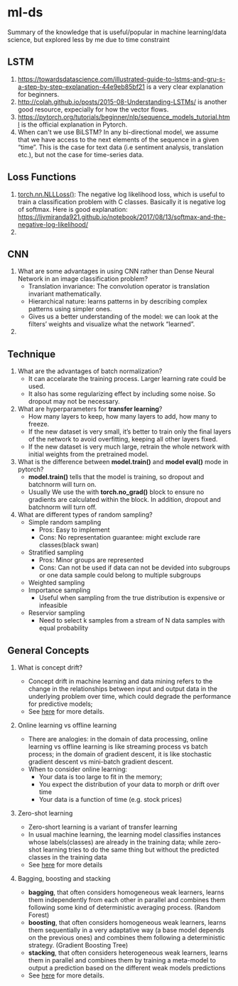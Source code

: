 # ml-ds
Summary of the knowledge that is useful/popular in machine learning/data science, but explored less by me due to time constraint

## LSTM
1. https://towardsdatascience.com/illustrated-guide-to-lstms-and-gru-s-a-step-by-step-explanation-44e9eb85bf21 is a very clear explanation for beginners.
2. http://colah.github.io/posts/2015-08-Understanding-LSTMs/ is another good resource, expecially for how the vector flows.
3. https://pytorch.org/tutorials/beginner/nlp/sequence_models_tutorial.html is the official explanation in Pytorch.
4. When can't we use BiLSTM?
   In any bi-directional model, we assume that we have access to the next elements of the sequence in a given “time”. This is the case for text data (i.e sentiment    analysis, translation etc.), but not the case for time-series data.

## Loss Functions
1. [torch.nn.NLLLoss()](https://pytorch.org/docs/stable/generated/torch.nn.NLLLoss.html): The negative log likelihood loss, which is useful to train a classification problem with C classes. Basically it is negative log of softmax. Here is good explanation: https://ljvmiranda921.github.io/notebook/2017/08/13/softmax-and-the-negative-log-likelihood/
2. 

## CNN
1. What are some advantages in using CNN rather than Dense Neural Network in an image classification problem?
   - Translation invariance: The convolution operator is translation invariant mathematically.
   - Hierarchical nature: learns patterns in by describing complex patterns using simpler ones.
   - Gives us a better understanding of the model: we can look at the filters’ weights and visualize what the network “learned”.
2. 

## Technique
1. What are the advantages of batch normalization?
   - It can accelarate the training process. Larger learning rate could be used.
   - It also has some regularizing effect by including some noise. So dropout may not be necessary.
2. What are hyperparameters for **transfer learning**?
   - How many layers to keep, how many layers to add, how many to freeze.
   - If the new dataset is very small, it’s better to train only the final layers of the network to avoid overfitting, keeping all other layers fixed.
   - If the new dataset is very much large, retrain the whole network with initial weights from the pretrained model.
3. What is the difference between **model.train()** and **model eval()** mode in pytorch?
   - **model.train()** tells that the model is training, so dropout and batchnorm will turn on.
   - Usually We use the with **torch.no_grad()** block to ensure no gradients are calculated within the block. In addition, dropout and batchnorm will turn off.
4. What are different types of random sampling?
   - Simple random sampling
      - Pros: Easy to implement
      - Cons: No representation guarantee: might exclude rare classes(black swan)
   - Stratified sampling
      - Pros: Minor groups are represented
      - Cons: Can not be used if data can not be devided into subgroups or one data sample could belong to multiple subgroups
   - Weighted sampling
   - Importance sampling
      - Useful when sampling from the true distribution is expensive or infeasible
   - Reservior sampling
      - Need to select k samples from a stream of N data samples with equal probability

## General Concepts
1. What is concept drift?
   - Concept drift in machine learning and data mining refers to the change in the relationships between input and output data in the underlying problem over time, which could degrade the performance for predictive models;
   - See [here](https://machinelearningmastery.com/gentle-introduction-concept-drift-machine-learning/) for more details.
2. Online learning vs offline learning
   - There are analogies: in the domain of data processing, online learning vs offline learning is like streaming process vs batch process; in the domain of gradient descent, it is like stochastic gradient descent vs mini-batch gradient descent.
   - When to consider online learning:
      - Your data is too large to fit in the memory;
      - You expect the distribution of your data to morph or drift over time
      - Your data is a function of time (e.g. stock prices)

3. Zero-shot learning
   - Zero-short learning is a variant of transfer learning
   - In usual machine learning, the learning model classifies instances whose labels(classes) are already in the training data; while zero-shot learning tries to do the same thing but without the predicted classes in the training data
   - See [here](https://towardsdatascience.com/applications-of-zero-shot-learning-f65bb232963f) for more details 
4. Bagging, boosting and stacking
   - **bagging**, that often considers homogeneous weak learners, learns them independently from each other in parallel and combines them following some kind of deterministic averaging process. (Random Forest)
   - **boosting**, that often considers homogeneous weak learners, learns them sequentially in a very adaptative way (a base model depends on the previous ones) and combines them following a deterministic strategy. (Gradient Boosting Tree)
   - **stacking**, that often considers heterogeneous weak learners, learns them in parallel and combines them by training a meta-model to output a prediction based on the different weak models predictions
   - See [here](https://towardsdatascience.com/ensemble-methods-bagging-boosting-and-stacking-c9214a10a205) for more details.

